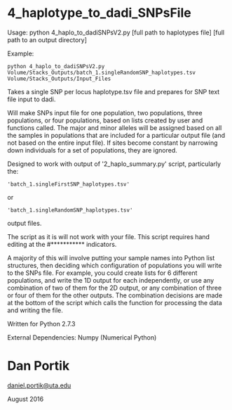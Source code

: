 # 4_haplotype_to_dadi_SNPsFile

Usage: python 4_haplo_to_dadiSNPsV2.py [full path to haplotypes file] [full path to an output directory]

Example:

`python 4_haplo_to_dadiSNPsV2.py Volume/Stacks_Outputs/batch_1.singleRandomSNP_haplotypes.tsv Volume/Stacks_Outputs/Input_Files`

Takes a single SNP per locus haplotype.tsv file and prepares for SNP text file input to dadi.

Will make SNPs input file for one population, two populations, three populations, or 
four populations, based on lists created by user and functions called.
The major and minor alleles will be assigned based on all the samples in populations that
are included for a particular output file (and not based on the entire input file). If 
sites become constant by narrowing down individuals for a set of populations, they are 
ignored. 


Designed to work with output of '2_haplo_summary.py' script, particularly the:

    'batch_1.singleFirstSNP_haplotypes.tsv' 

or 

    'batch_1.singleRandomSNP_haplotypes.tsv'
    
output files. 

The script as it is will not work with your file.
This script requires hand editing at the #*********** indicators.

A majority of this will involve putting your sample names into Python list structures, then deciding which
configuration of populations you will write to the SNPs file. For example, you could create lists for 6 different
populations, and write the 1D output for each independently, or use any combination of two of them for the 
2D output, or any combination of three or four of them for the other outputs. The combination decisions are made
at the bottom of the script which calls the function for processing the data and writing the file.

Written for Python 2.7.3

External Dependencies: Numpy (Numerical Python)

# Dan Portik

daniel.portik@uta.edu

August 2016
